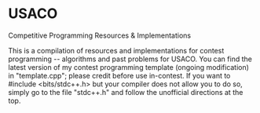 # USACO
Competitive Programming Resources &amp; Implementations

This is a compilation of resources and implementations for contest programming -- algorithms and past problems for USACO.
You can find the latest version of my contest programming template (ongoing modification) in "template.cpp"; please credit
before use in-contest. 
If you want to #include <bits/stdc++.h> but your compiler does not allow you to do so, simply go to the file "stdc++.h" and
follow the unofficial directions at the top. 
